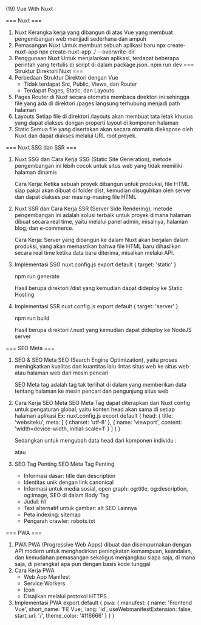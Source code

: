 (19) Vue With Nuxt

=== Nuxt ===
1. Nuxt
    Kerangka kerja yang dibangun di atas Vue yang membuat pengembangan web menjjadi sederhana dan ampuh
2. Pemasangan Nuxt
    Untuk membuat sebuah aplikasi baru
    npx create-nuxt-app <nama-proyek>
    npx create-nuxt-app ./ --overwrite-dir
3. Penggunaan Nuxt
    Untuk menjalankan aplikasi, terdapat beberapa perintah yang tertulis di script di dalam package.json.
    npm run dev
=== Struktur Direktori Nuxt ===
1. Perbedaan Struktur Direktori dengan Vue
    - Tidak terdapat Src, Public, Views, dan Router
    - Terdapat Pages, Static, dan Layouts
2. Pages
    Router di Nuxt secara otomatis membaca direktori ini sehingga file yang ada di direktori /pages langsung terhubung menjadi path halaman
3. Layouts
    Setiap file di direktori /layouts akan membuat tata letak khusus yang dapat diakses dengan properti layout di komponen halaman
4. Static
    Semua file yang disertakan akan secara otomatis diekspose oleh Nuxt dan dapat diakses melalui URL root proyek.

=== Nuxt SSG dan SSR ===
1. Nuxt SSG dan Cara Kerja
    SSG (Static Site Generation), metode pengembangan ini lebih cocok untuk situs web yang tidak memiliki halaman dinamis

    Cara Kerja:
    Ketika sebuah proyek dibangun untuk produksi, file HTML siap pakai akan dibuat di folder dist, kemudian disuguhkan oleh server dan dapat diakses per masing-masing file HTML
2. Nuxt SSR dan Cara Kerja
    SSR (Server Side Rendering), metode pengembangan ini adalah solusi terbaik untuk proyek dimana halaman dibuat secara real time, yaitu melalui panel admin, misalnya, halaman blog, dan e-commerce.

    Cara Kerja:
    Server yang dibangun ke dalam Nuxt akan berjalan dalam produksi, yang akan memastikan bahwa file HTML baru dihasilkan secara real time ketika data baru diterima, misalkan melalui API.
3. Implementasi SSG
    nuxt.config.js
    export default {
        target: 'static'
    }

    npm run generate

    Hasil berupa direktori /dist yang kemudian dapat dideploy ke Static Hosting
4. Implementasi SSR
    nuxt.config.js
    export default {
        target: 'server'
    }

    npm run build

    Hasil berupa direktori /.nuxt yang kemudian dapat dideploy ke NodeJS server

=== SEO Meta ===
1. SEO & SEO Meta
    SEO (Search Engine Optimization), yaitu proses meningkatkan kualitas dan kuantitas lalu lintas situs web ke situs web atau halaman web dari mesin pencari

    SEO Meta tag adalah tag tak terlihat di dalam <head> yang memberikan data tentang halaman ke mesin pencari dan pengunjung situs web
2. Cara Kerja SEO Meta
    SEO Meta Tag dapat diterapkan dari Nuxt config untuk pengaturan global, yaitu konten head akan sama di setiap halaman aplikasi
    Ex:
    nuxt.config.js
    export default {
        head: {
            title: 'websiteku',
            meta: [
                { charset: 'utf-8' },
                { name: 'viewport', content: 'width=device-width, initial-scale=1' }
            ]
        }
    }

    Sedangkan untuk mengubah data head dari komponen individu : 
    <script>
        export default {
            head: {
                title 'Home Page',
                meta: [
                    hid: 'description',
                    name: 'description',
                    content: 'Home page description'
                ]
            }
        }
    </script>

    atau

    <script>
        export default {
            data(){
                return {
                    title: 'Home page'
                }
            },
            head(){
                title: this.title,
                meta: [
                    {
                        hid: 'description',
                        name: 'description',
                        content: 'Home page description'
                    }
                ]
            }
        }
    </script>

3. SEO Tag Penting
    SEO Meta Tag Penting
    - Informasi dasar: title dan description
    - Identitas unik dengan link canonical
    - Informasi untuk media sosial, open graph:
        og:title, og:description, og:image,
    SEO di dalam Body Tag
    - Judul: h1
    - Text alternatif untuk gambar: alt
    SEO Lainnya
    - Peta indexing: sitemap
    - Pengarah crawler: robots.txt

=== PWA ===
1. PWA
    PWA (Progressive Web Apps) dibuat dan disempurnakan dengan API modern untuk menghadirkan peningkatan kemampuan, keandalan, dan kemudahan pemasangan sekaligus menjangkau siapa saja, di mana saja, di perangkat apa pun dengan basis kode tunggal
2. Cara Kerja PWA
    - Web App Manifest
    - Service Workers
    - Icon
    - Disajikan melalui protokol HTTPS
3. Implementasi PWA
    export default {
        pwa: {
            manufest: {
                name: 'Frontend Vue',
                short_name: 'FE Vue;,
                lang: 'id',
                useWebmanifestExtension: false,
                start_url: '/',
                theme_color: '#ff6666'
            }
        }
    }